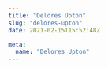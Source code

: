 ```yaml
---
title: "Delores Upton"
slug: "delores-upton"
date: 2021-02-15T15:52:48Z

meta:
  name: "Delores Upton"
---
```


